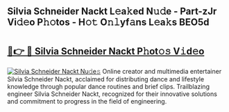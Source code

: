## Silvia Schneider Nackt L𝚎a𝚔ed N𝚞𝚍e - Part-zJr Vi𝚍𝚎o P𝚑𝚘tos - H𝚘𝚝 O𝚗𝚕yf𝚊ns L𝚎a𝚔s BEO5d

# <h2><a href="http://kfcbz5k.oniu.top/?m=Silvia+Schneider+Nackt">🔗👉 🔴 Silvia Schneider Nackt P𝚑ot𝚘𝚜 V𝚒d𝚎o</a></h2>

[![Silvia Schneider Nackt Nu𝚍e𝚜](https://i.imgur.com/0qMVB7G.gif)](http://kfcbz5k.oniu.top/?m=Silvia+Schneider+Nackt)
Online creator and multimedia entertainer Silvia Schneider Nackt, acclaimed for distributing dance and lifestyle knowledge through popular dance routines and brief clips. Trailblazing engineer Silvia Schneider Nackt, recognized for their innovative solutions and commitment to progress in the field of engineering.  

